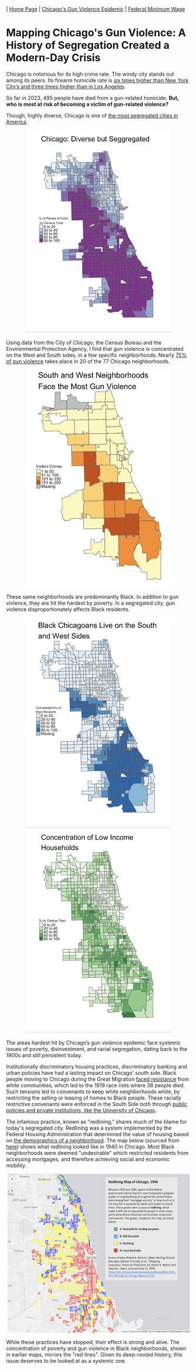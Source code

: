 | [Home Page](https://itsmeriem.github.io/My-Data-Work/) | [Chicago's Gun Violence Epidemic](chicago-gun-violence.md) | [Federal Minimum Wage](federal-minimum-wage.md)

# Mapping Chicago's Gun Violence: A History of Segregation Created a Modern-Day Crisis

Chicago is notorious for its high crime rate. The windy city stands out among its peers. Its firearm homicide rate is [six times higher than New York City’s and three times higher than in Los Angeles](https://oneaimil.org/the-issue/impact-of-gun-violence/).

So far in 2023, 495 people have died from a gun-related homicide. **But, who is most at risk of becoming a victim of gun-related violence?**

Though, highly diverse, Chicago is one of [the most segregated cities in America](https://www.chicagomag.com/city-life/march-2017/why-is-chicago-so-segregated/).
<p align="center">
<img src="pct_100_pop.png" width="400"/>
</p>

Using data from the City of Chicago, the Census Bureau and the Environmental Protection Agency, I find that gun violence is concentrated on the West and South sides, in a few specific neighborhoods. Nearly [75% of gun violence](https://www.chicagocred.org/our-approach/) takes place in 20 of the 77 Chicago neighborhoods.

<p align="center">
<img src="Screenshot 2023-11-16 at 11.09.12 AM.png" width="400"/>
</p>

These same neighborhoods are predominantly Black. In addition to gun violence, they are hit the hardest by poverty. In a segregated city, gun violence disproportionately affects Black residents.

<p align="center">
<img src="black_pop.png" width="400"/> <img src="low_income.png" width="400"/>
</p>

The areas hardest hit by Chicago’s gun violence epidemic face systemic issues of poverty, disinvestment, and racial segregation, dating back to the 1900s and still persistent today. 

Institutionally discriminatory housing practices, discriminatory banking and urban policies have had a lasting impact on Chicago' south side. Black people moving to Chicago during the Great Migration [faced resistance](https://storymaps.arcgis.com/stories/292ebd8ff35b4bf2937b1524f4d871af) from white communities, which led to the 1919 race riots where 38 people died. Such tensions led to convenants to keep white neighborhoods white, by restricting the selling or leasing of homes to Black people. These racially restrictive convenants were enforced in the South Side both through [public policies and private institutions, like the University of Chicago](https://storymaps.arcgis.com/stories/292ebd8ff35b4bf2937b1524f4d871af).

The infamous practice, known as "redlining," shares much of the blame for today's segregated city. Redlining was a system implemented by the Federal Housing Administration that determined the value of housing based on [the demographics of a neighborhood](https://interactive.wttw.com/firsthand/segregation/mapping-chicago-racial-segregation). The map below (sourced from [here](https://via.library.depaul.edu/mom/58/)) shows what redlining looked like in 1940 in Chicago. Most Black neighborhoods were deemed "undesirable" which restricted residents from accessing mortgages, and therefore achieving social and economic mobility.

<p align="center">
<img src="Red Lining.png" width="500"/>
</p>

While these practices have stopped, their effect is strong and alive. The concentration of poverty and gun violence in Black neighborhoods, shown in earlier maps, mirrors the "red lines". Given its deep-rooted history, this issue deserves to be looked at as a systemic one. 



